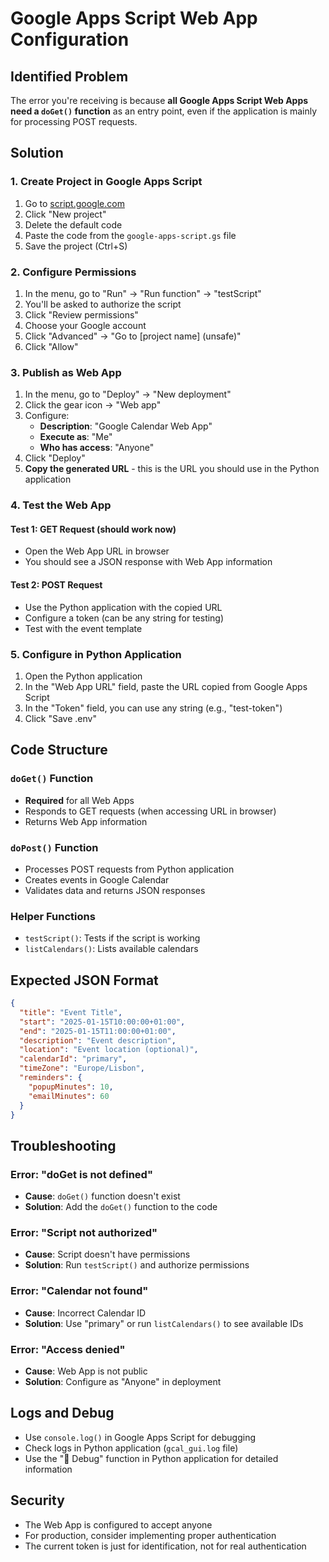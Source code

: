 # Google Apps Script Web App Configuration

## Identified Problem

The error you're receiving is because **all Google Apps Script Web Apps need a `doGet()` function** as an entry point, even if the application is mainly for processing POST requests.

## Solution

### 1. Create Project in Google Apps Script

1. Go to [script.google.com](https://script.google.com)
2. Click "New project"
3. Delete the default code
4. Paste the code from the `google-apps-script.gs` file
5. Save the project (Ctrl+S)

### 2. Configure Permissions

1. In the menu, go to "Run" → "Run function" → "testScript"
2. You'll be asked to authorize the script
3. Click "Review permissions"
4. Choose your Google account
5. Click "Advanced" → "Go to [project name] (unsafe)"
6. Click "Allow"

### 3. Publish as Web App

1. In the menu, go to "Deploy" → "New deployment"
2. Click the gear icon → "Web app"
3. Configure:
   - **Description**: "Google Calendar Web App"
   - **Execute as**: "Me"
   - **Who has access**: "Anyone"
4. Click "Deploy"
5. **Copy the generated URL** - this is the URL you should use in the Python application

### 4. Test the Web App

#### Test 1: GET Request (should work now)
- Open the Web App URL in browser
- You should see a JSON response with Web App information

#### Test 2: POST Request
- Use the Python application with the copied URL
- Configure a token (can be any string for testing)
- Test with the event template

### 5. Configure in Python Application

1. Open the Python application
2. In the "Web App URL" field, paste the URL copied from Google Apps Script
3. In the "Token" field, you can use any string (e.g., "test-token")
4. Click "Save .env"

## Code Structure

### `doGet()` Function
- **Required** for all Web Apps
- Responds to GET requests (when accessing URL in browser)
- Returns Web App information

### `doPost()` Function
- Processes POST requests from Python application
- Creates events in Google Calendar
- Validates data and returns JSON responses

### Helper Functions
- `testScript()`: Tests if the script is working
- `listCalendars()`: Lists available calendars

## Expected JSON Format

```json
{
  "title": "Event Title",
  "start": "2025-01-15T10:00:00+01:00",
  "end": "2025-01-15T11:00:00+01:00",
  "description": "Event description",
  "location": "Event location (optional)",
  "calendarId": "primary",
  "timeZone": "Europe/Lisbon",
  "reminders": {
    "popupMinutes": 10,
    "emailMinutes": 60
  }
}
```

## Troubleshooting

### Error: "doGet is not defined"
- **Cause**: `doGet()` function doesn't exist
- **Solution**: Add the `doGet()` function to the code

### Error: "Script not authorized"
- **Cause**: Script doesn't have permissions
- **Solution**: Run `testScript()` and authorize permissions

### Error: "Calendar not found"
- **Cause**: Incorrect Calendar ID
- **Solution**: Use "primary" or run `listCalendars()` to see available IDs

### Error: "Access denied"
- **Cause**: Web App is not public
- **Solution**: Configure as "Anyone" in deployment

## Logs and Debug

- Use `console.log()` in Google Apps Script for debugging
- Check logs in Python application (`gcal_gui.log` file)
- Use the "🔧 Debug" function in Python application for detailed information

## Security

- The Web App is configured to accept anyone
- For production, consider implementing proper authentication
- The current token is just for identification, not for real authentication